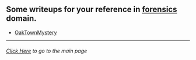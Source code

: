 ## Some writeups for your reference in [forensics](https://en.wikipedia.org/wiki/Computer_forensics) domain.

- [OakTownMystery](/writeups/Forensics-Challenges/OakvilleTownMystery)

---

###### [Click Here](/writeups/) to go to the main page

